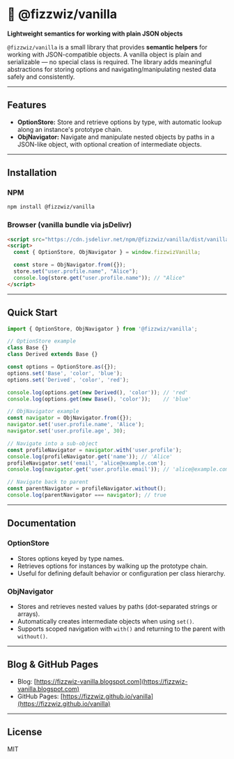 # 🍦 @fizzwiz/vanilla

**Lightweight semantics for working with plain JSON objects**

`@fizzwiz/vanilla` is a small library that provides **semantic helpers** for working with JSON-compatible objects. A vanilla object is plain and serializable — no special class is required. The library adds meaningful abstractions for storing options and navigating/manipulating nested data safely and consistently.

---

## Features

* **OptionStore:** Store and retrieve options by type, with automatic lookup along an instance's prototype chain.
* **ObjNavigator:** Navigate and manipulate nested objects by paths in a JSON-like object, with optional creation of intermediate objects.

---

## Installation

### NPM

```bash
npm install @fizzwiz/vanilla
```

### Browser (vanilla bundle via jsDelivr)

```html
<script src="https://cdn.jsdelivr.net/npm/@fizzwiz/vanilla/dist/vanilla.bundle.js"></script>
<script>
  const { OptionStore, ObjNavigator } = window.fizzwizVanilla;

  const store = ObjNavigator.from({});
  store.set("user.profile.name", "Alice");
  console.log(store.get("user.profile.name")); // "Alice"
</script>
```

---

## Quick Start

```javascript
import { OptionStore, ObjNavigator } from '@fizzwiz/vanilla';

// OptionStore example
class Base {}
class Derived extends Base {}

const options = OptionStore.as({});
options.set('Base', 'color', 'blue');
options.set('Derived', 'color', 'red');

console.log(options.get(new Derived(), 'color')); // 'red'
console.log(options.get(new Base(), 'color'));    // 'blue'

// ObjNavigator example
const navigator = ObjNavigator.from({});
navigator.set('user.profile.name', 'Alice');
navigator.set('user.profile.age', 30);

// Navigate into a sub-object
const profileNavigator = navigator.with('user.profile');
console.log(profileNavigator.get('name')); // 'Alice'
profileNavigator.set('email', 'alice@example.com');
console.log(navigator.get('user.profile.email')); // 'alice@example.com'

// Navigate back to parent
const parentNavigator = profileNavigator.without();
console.log(parentNavigator === navigator); // true
```

---

## Documentation

### OptionStore

* Stores options keyed by type names.
* Retrieves options for instances by walking up the prototype chain.
* Useful for defining default behavior or configuration per class hierarchy.

### ObjNavigator

* Stores and retrieves nested values by paths (dot-separated strings or arrays).
* Automatically creates intermediate objects when using `set()`.
* Supports scoped navigation with `with()` and returning to the parent with `without()`.

---

## Blog & GitHub Pages

* Blog: [https://fizzwiz-vanilla.blogspot.com](https://fizzwiz-vanilla.blogspot.com)
* GitHub Pages: [https://fizzwiz.github.io/vanilla](https://fizzwiz.github.io/vanilla)

---

## License

MIT
